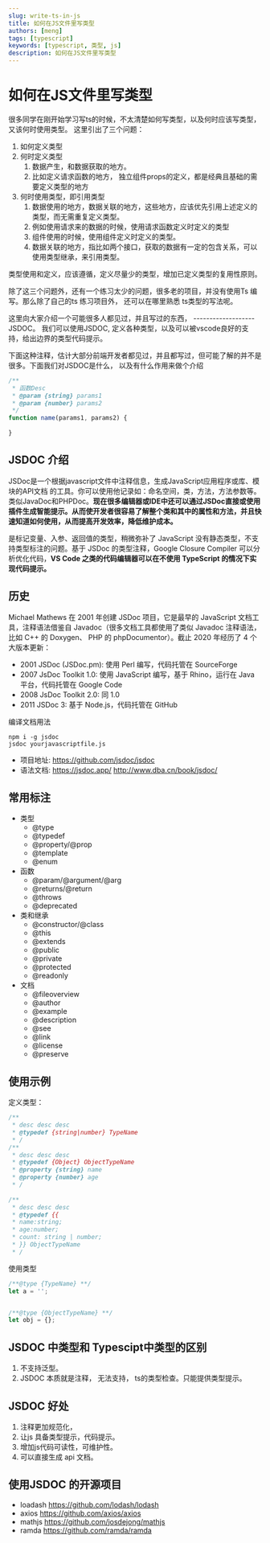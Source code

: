 ```yaml
---
slug: write-ts-in-js
title: 如何在JS文件里写类型
authors: [meng]
tags: [typescript]
keywords: [typescript, 类型, js]
description: 如何在JS文件里写类型
---
```


# 如何在JS文件里写类型

很多同学在刚开始学习写ts的时候，不太清楚如何写类型，以及何时应该写类型，又该何时使用类型。
这里引出了三个问题：

1. 如何定义类型
2. 何时定义类型
    1. 数据产生，和数据获取的地方。 
    2. 比如定义请求函数的地方， 独立组件props的定义，都是经典且基础的需要定义类型的地方
3. 何时使用类型，即引用类型
    1. 数据使用的地方，数据关联的地方，这些地方，应该优先引用上述定义的类型，而无需重复定义类型。
    2. 例如使用请求来的数据的时候，使用请求函数定义时定义的类型
    3. 组件使用的时候，使用组件定义时定义的类型。
    4. 数据关联的地方，指比如两个接口，获取的数据有一定的包含关系，可以使用类型继承，来引用类型。
    
类型使用和定义，应该遵循，定义尽量少的类型，增加已定义类型的复用性原则。

除了这三个问题外，还有一个练习太少的问题，很多老的项目，并没有使用Ts 编写。那么除了自己的ts 练习项目外，
还可以在哪里熟悉 ts类型的写法呢。

这里向大家介绍一个可能很多人都见过，并且写过的东西， ------------------- JSDOC。
我们可以使用JSDOC, 定义各种类型，以及可以被vscode良好的支持，给出边界的类型代码提示。

下面这种注释，估计大部分前端开发者都见过，并且都写过，但可能了解的并不是很多。下面我们对JSDOC是什么，
以及有什么作用来做个介绍
```js
/**
 * 函数Desc
 * @param {string} params1 
 * @param {number} params2 
 */
function name(params1, params2) {
    
}
```

## JSDOC 介绍
JSDoc是一个根据javascript文件中注释信息，生成JavaScript应用程序或库、模块的API文档 的工具。你可以使用他记录如：命名空间，类，方法，方法参数等。类似JavaDoc和PHPDoc。**现在很多编辑器或IDE中还可以通过JSDoc直接或使用插件生成智能提示。从而使开发者很容易了解整个类和其中的属性和方法，并且快速知道如何使用，从而提高开发效率，降低维护成本。**

是标记变量、入参、返回值的类型，稍微弥补了 JavaScript 没有静态类型，不支持类型标注的问题。基于 JSDoc 的类型注释，Google Closure Compiler 可以分析优化代码，**VS Code 之类的代码编辑器可以在不使用 TypeScript 的情况下实现代码提示。**

## 历史

Michael Mathews 在 2001 年创建 JSDoc 项目，它是最早的 JavaScript 文档工具，注释语法借鉴自 Javadoc（很多文档工具都使用了类似 Javadoc 注释语法，比如 C++ 的 Doxygen、 PHP 的 phpDocumentor）。截止 2020 年经历了 4 个大版本更新：

- 2001 JSDoc (JSDoc.pm): 使用 Perl 编写，代码托管在 SourceForge
- 2007 JsDoc Toolkit 1.0: 使用 JavaScript 编写，基于 Rhino，运行在 Java 平台，代码托管在 Google Code
- 2008 JsDoc Toolkit 2.0: 同 1.0
- 2011 JSDoc 3: 基于 Node.js，代码托管在 GitHub

编译文档用法
```shell
npm i -g jsdoc 
jsdoc yourjavascriptfile.js
```

- 项目地址: https://github.com/jsdoc/jsdoc
- 语法文档: https://jsdoc.app/  http://www.dba.cn/book/jsdoc/


## 常用标注
- 类型
    - @type
    - @typedef
    - @property/@prop
    - @template
    - @enum
- 函数
    - @param/@argument/@arg
    - @returns/@return
    - @throws
    - @deprecated
- 类和继承
    - @constructor/@class
    - @this
    - @extends
    - @public
    - @private
    - @protected
    - @readonly
- 文档
    - @fileoverview
    - @author
    - @example
    - @description
    - @see
    - @link
    - @license
    - @preserve

## 使用示例

定义类型：

```js
/**
 * desc desc desc
 * @typedef {string|number} TypeName
 * /
/**
 * desc desc desc
 * @typedef {Object} ObjectTypeName
 * @property {string} name
 * @property {number} age
 * /
 
/**
 * desc desc desc
 * @typedef {{
 * name:string;
 * age:number;
 * count: string | number;
 * }} ObjectTypeName
 * /
```

使用类型
```js
/**@type {TypeName} **/
let a = '';


/**@type {ObjectTypeName} **/
let obj = {};

```

## JSDOC 中类型和 Typescipt中类型的区别

1. 不支持泛型。
2. JSDOC 本质就是注释， 无法支持， ts的类型检查。只能提供类型提示。


## JSDOC 好处

1. 注释更加规范化，
2. 让js 具备类型提示，代码提示。
3. 增加js代码可读性，可维护性。
4. 可以直接生成 api 文档。

## 使用JSDOC 的开源项目

- loadash https://github.com/lodash/lodash
- axios https://github.com/axios/axios
- mathjs https://github.com/josdejong/mathjs
- ramda https://github.com/ramda/ramda



